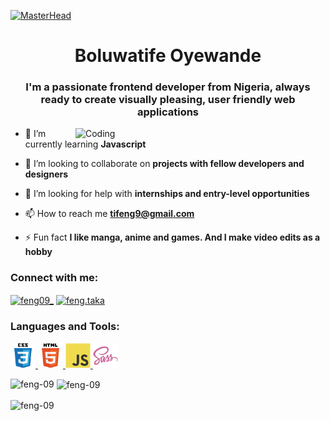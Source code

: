 [![MasterHead](https://res.cloudinary.com/practicaldev/image/fetch/s--6lxMpknZ--/c_imagga_scale,f_auto,fl_progressive,h_420,q_auto,w_1000/https://dev-to-uploads.s3.amazonaws.com/uploads/articles/hkb7hvavd45nb59mxutq.png) ]()
<h1 align="center"><name> Boluwatife Oyewande </name></h1>
<h3 align="center">I'm a passionate frontend developer from Nigeria, always ready to create visually pleasing, user friendly web applications</h3>
<img alt="Coding" align="right" width="400" src="https://thumbs.dreamstime.com/b/male-metaverse-worker-browsing-internet-network-his-workspace-facing-virtual-environment-big-data-artificial-271516955.jpg" />

- 🌱 I’m currently learning **Javascript**

- 👯 I’m looking to collaborate on **projects with fellow developers and designers**

- 🤝 I’m looking for help with **internships and entry-level opportunities**

- 📫 How to reach me **tifeng9@gmail.com**

- ⚡ Fun fact **I like manga, anime and games. And I make video edits as a hobby**

<h3 align="left">Connect with me:</h3>
<p align="left">
<a href="https://twitter.com/feng09_" target="blank"><img align="center" src="https://raw.githubusercontent.com/rahuldkjain/github-profile-readme-generator/master/src/images/icons/Social/twitter.svg" alt="feng09_" height="30" width="40" /></a>
<a href="https://instagram.com/feng.taka" target="blank"><img align="center" src="https://raw.githubusercontent.com/rahuldkjain/github-profile-readme-generator/master/src/images/icons/Social/instagram.svg" alt="feng.taka" height="30" width="40" /></a>
</p>

<h3 align="left">Languages and Tools:</h3>
<p align="left"> <a href="https://www.w3schools.com/css/" target="_blank" rel="noreferrer"> <img src="https://raw.githubusercontent.com/devicons/devicon/master/icons/css3/css3-original-wordmark.svg" alt="css3" width="40" height="40"/> </a> <a href="https://www.w3.org/html/" target="_blank" rel="noreferrer"> <img src="https://raw.githubusercontent.com/devicons/devicon/master/icons/html5/html5-original-wordmark.svg" alt="html5" width="40" height="40"/> </a> <a href="https://developer.mozilla.org/en-US/docs/Web/JavaScript" target="_blank" rel="noreferrer"> <img src="https://raw.githubusercontent.com/devicons/devicon/master/icons/javascript/javascript-original.svg" alt="javascript" width="40" height="40"/> </a> <a href="https://sass-lang.com" target="_blank" rel="noreferrer"> <img src="https://raw.githubusercontent.com/devicons/devicon/master/icons/sass/sass-original.svg" alt="sass" width="40" height="40"/> </a> </p>

<p><img align="left" src="https://github-readme-stats.vercel.app/api/top-langs?username=feng-09&show_icons=true&locale=en&layout=compact" alt="feng-09" /></p>

<p>&nbsp;<img align="center" src="https://github-readme-stats.vercel.app/api?username=feng-09&show_icons=true&locale=en" alt="feng-09" /></p>

<p><img align="center" src="https://github-readme-streak-stats.herokuapp.com/?user=feng-09&" alt="feng-09" /></p>
